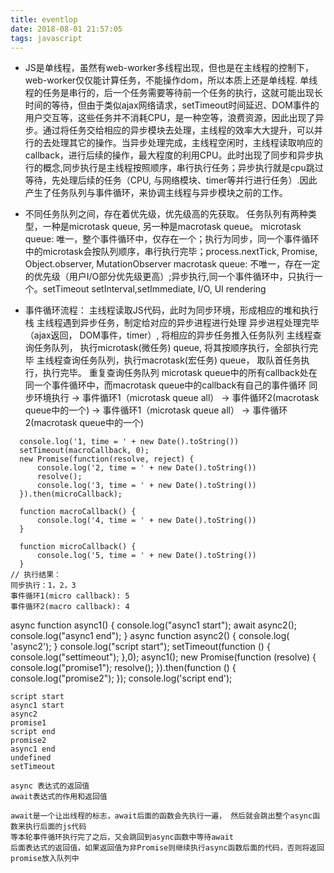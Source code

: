 ```yaml
---
title: eventlop
date: 2018-08-01 21:57:05
tags: javascript
---
```


* JS是单线程，虽然有web-worker多线程出现，但也是在主线程的控制下，web-worker仅仅能计算任务，不能操作dom，所以本质上还是单线程.
单线程的任务是串行的，后一个任务需要等待前一个任务的执行，这就可能出现长时间的等待，但由于类似ajax网络请求，setTimeout时间延迟、DOM事件的用户交互等，这些任务并不消耗CPU，是一种空等，浪费资源，因此出现了异步。通过将任务交给相应的异步模块去处理，主线程的效率大大提升，可以并行的去处理其它的操作。当异步处理完成，主线程空闲时，主线程读取响应的callback，进行后续的操作，最大程度的利用CPU。此时出现了同步和异步执行的概念,同步执行是主线程按照顺序，串行执行任务；异步执行就是cpu跳过等待，先处理后续的任务（CPU, 与网络模块、timer等并行进行任务）.因此产生了任务队列与事件循环，来协调主线程与异步模块之前的工作。
* 不同任务队列之间，存在着优先级，优先级高的先获取。
任务队列有两种类型，一种是microtask queue, 另一种是macrotask queue。
microtask queue:
  唯一，整个事件循环中，仅存在一个；执行为同步，同一个事件循环中的microtask会按队列顺序，串行执行完毕；process.nextTick, Promise, Object.observer, MutationObserver
macrotask queue:
  不唯一，存在一定的优先级（用户I/O部分优先级更高）;异步执行,同一个事件循环中，只执行一个。setTimeout setInterval,setImmediate, I/O, UI rendering

* 事件循环流程：
主线程读取JS代码，此时为同步环境，形成相应的堆和执行栈
主线程遇到异步任务，制定给对应的异步进程进行处理
异步进程处理完毕（ajax返回， DOM事件，timer）, 将相应的异步任务推入任务队列
主线程查询任务队列， 执行microtask(微任务) queue, 将其按顺序执行，全部执行完毕
主线程查询任务队列，执行macrotask(宏任务) queue， 取队首任务执行，执行完毕。
重复查询任务队列
microtask queue中的所有callback处在同一个事件循环中，而macrotask queue中的callback有自己的事件循环
同步环境执行 -> 事件循环1（microtask queue all） -> 事件循环2(macrotask queue中的一个) -> 事件循环1（microtask queue all）
-> 事件循环2(macrotask queue中的一个)

```
  console.log('1, time = ' + new Date().toString())
  setTimeout(macroCallback, 0);
  new Promise(function(resolve, reject) {
      console.log('2, time = ' + new Date().toString())
      resolve();
      console.log('3, time = ' + new Date().toString())
  }).then(microCallback);

  function macroCallback() {
      console.log('4, time = ' + new Date().toString())
  }

  function microCallback() {
      console.log('5, time = ' + new Date().toString())
  }
// 执行结果：
同步执行：1，2，3
事件循环1(micro callback): 5
事件循环2(macro callback): 4

```
  async function async1() {
      console.log("async1 start");
      await  async2();
      console.log("async1 end");
   }
  async  function async2() {
     console.log( 'async2');
  }
  console.log("script start");
  setTimeout(function () {
      console.log("settimeout");
  },0);
  async1();
  new Promise(function (resolve) {
      console.log("promise1");
      resolve();
  }).then(function () {
      console.log("promise2");
  });
  console.log('script end');

```
script start
async1 start
async2
promise1
script end
promise2
async1 end
undefined
setTimeout

async 表达式的返回值
await表达式的作用和返回值

await是一个让出线程的标志，await后面的函数会先执行一遍， 然后就会跳出整个async函数来执行后面的js代码
等本轮事件循环执行完了之后，又会跳回到async函数中等待await
后面表达式的返回值，如果返回值为非Promise则继续执行async函数后面的代码，否则将返回promise放入队列中
